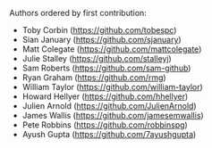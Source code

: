 Authors ordered by first contribution:

 - Toby Corbin (https://github.com/tobespc)  
 - Sian January (https://github.com/sjanuary)
 - Matt Colegate (https://github.com/mattcolegate)
 - Julie Stalley (https://github.com/stalleyj)
 - Sam Roberts (https://github.com/sam-github)
 - Ryan Graham (https://github.com/rmg)
 - William Taylor (https://github.com/william-taylor)
 - Howard Hellyer (https://github.com/hhellyer)
 - Julien Arnold (https://github.com/JulienArnold)
 - James Wallis (https://github.com/jamesemwallis)
 - Pete Robbins (https://github.com/robbinspg)
 - Ayush Gupta (https://github.com/7ayushgupta)
